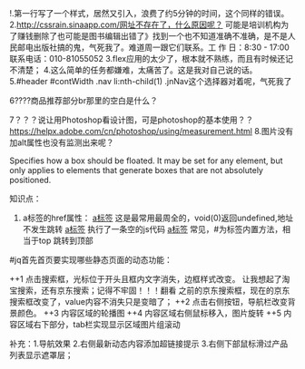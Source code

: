 !.第一行写了一个样式，居然又引入，浪费了约5分钟的时间，这个同样的错误。
2.http://cssrain.sinaapp.com/网址不存在了，什么原因呢？
可能是培训机构为了赚钱删除了也可能是图书编辑出错了》找到一个也不知道准确不准确，是不是人民邮电出版社搞的鬼，气死我了。难道周一跟它们联系。工 作 日：8:30 - 17:00
联系电话：010-81055052
3.flex应用的太少了，根本就不熟练，而且有时候还记不清楚；
4.这么简单的任务都嫌难，太痛苦了。这是我对自己说的话。
5.#header #contWidth .nav li:nth-child(1) .jnNav这个选择器对着呢，气死我了


6????商品推荐部分br那里的空白是什么？

7？？？说让用Photoshop看设计图，可是photoshop的基本使用？？
https://helpx.adobe.com/cn/photoshop/using/measurement.html
8.图片没有加alt属性也没有监测出来呢？


Specifies how a box should be floated. It may be set for any element, but only applies to elements that generate boxes that are not absolutely positioned.


知识点：
1. a标签的href属性： 
    <a href="javascript:void(0);" onclick="js_method();">a标签</a> 这是最常用最周全的，void(0)返回undefined,地址不发生跳转
    <a href="javascript:;" onclick="js_method()">a标签</a> 执行了一条空的js代码
    <a href="#">a标签</a> 常见，#为标签内置方法，相当于top 跳转到顶部




#jq首先首页要实现哪些静态页面的动态功能：

++1 点击搜索框，光标位于开头且框内文字消失，边框样式改变。
        让我想起了淘宝搜索，还有京东搜索；记得不牢固！！！翻看
        之前的京东搜索框，现在的京东搜索框改变了，value内容不消失只是变暗了；
++2 点击右侧按钮，导航栏改变背景颜色。
++3 内容区域的轮播图
++4 内容区域右侧鼠标移入，图片旋转
++5 内容区域右下部分，tab栏实现显示区域图片组滚动

补充：1.导航效果 2.右侧最新动态内容添加超链接提示  3.右侧下部鼠标滑过产品列表显示遮罩层；

